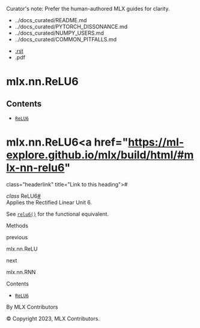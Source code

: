 Curator's note: Prefer the human-authored MLX guides for clarity.
- ../docs_curated/README.md
- ../docs_curated/PYTORCH_DISSONANCE.md
- ../docs_curated/NUMPY_USERS.md
- ../docs_curated/COMMON_PITFALLS.md


<div id="main-content" class="bd-main" role="main">

<div class="sbt-scroll-pixel-helper">

</div>

<div class="bd-content">

<div class="bd-article-container">

<div class="bd-header-article d-print-none">

<div class="header-article-items header-article__inner">

<div class="header-article-items__start">

<div class="header-article-item">

<span class="fa-solid fa-bars"></span>

</div>

</div>

<div class="header-article-items__end">

<div class="header-article-item">

<div class="article-header-buttons">

<a href="https://github.com/ml-explore/mlx"
class="btn btn-sm btn-source-repository-button"
data-bs-placement="bottom" data-bs-toggle="tooltip" target="_blank"
title="Source repository"><span class="btn__icon-container"> <em></em>
</span></a>

<div class="dropdown dropdown-download-buttons">

- <a
  href="https://ml-explore.github.io/mlx/build/html/_sources/python/nn/_autosummary/mlx.nn.ReLU6.rst"
  class="btn btn-sm btn-download-source-button dropdown-item"
  data-bs-placement="left" data-bs-toggle="tooltip" target="_blank"
  title="Download source file"><span class="btn__icon-container">
  <em></em> </span> <span class="btn__text-container">.rst</span></a>
- <span class="btn__icon-container"> </span>
  <span class="btn__text-container">.pdf</span>

</div>

<span class="btn__icon-container"> </span>

<span class="fa-solid fa-list"></span>

</div>

</div>

</div>

</div>

</div>

<div id="jb-print-docs-body" class="onlyprint">

# mlx.nn.ReLU6

<div id="print-main-content">

<div id="jb-print-toc">

<div>

## Contents

</div>

- <a href="https://ml-explore.github.io/mlx/build/html/#mlx.nn.ReLU6"
  class="reference internal nav-link"><span class="pre"><code
  class="docutils literal notranslate">ReLU6</code></span></a>

</div>

</div>

</div>

<div id="searchbox">

</div>

<div id="mlx-nn-relu6" class="section">

# mlx.nn.ReLU6<a href="https://ml-explore.github.io/mlx/build/html/#mlx-nn-relu6"
class="headerlink" title="Link to this heading">#</a>

*<span class="pre">class</span><span class="w"> </span>*<span class="sig-name descname"><span class="pre">ReLU6</span></span><a href="https://ml-explore.github.io/mlx/build/html/#mlx.nn.ReLU6"
class="headerlink" title="Link to this definition">#</a>  
Applies the Rectified Linear Unit 6.

See <a
href="https://ml-explore.github.io/mlx/build/html/python/nn/_autosummary_functions/mlx.nn.relu6.html#mlx.nn.relu6"
class="reference internal" title="mlx.nn.relu6"><span class="pre"><code
class="sourceCode python">relu6()</code></span></a> for the functional
equivalent.

Methods

<div class="pst-scrollable-table-container">

</div>

</div>

<div class="prev-next-area">

<a
href="https://ml-explore.github.io/mlx/build/html/python/nn/_autosummary/mlx.nn.ReLU.html"
class="left-prev" title="previous page"><em></em></a>

<div class="prev-next-info">

previous

mlx.nn.ReLU

</div>

<a
href="https://ml-explore.github.io/mlx/build/html/python/nn/_autosummary/mlx.nn.RNN.html"
class="right-next" title="next page"></a>

<div class="prev-next-info">

next

mlx.nn.RNN

</div>

</div>

</div>

<div class="bd-sidebar-secondary bd-toc">

<div class="sidebar-secondary-items sidebar-secondary__inner">

<div class="sidebar-secondary-item">

<div class="page-toc tocsection onthispage">

Contents

</div>

- <a href="https://ml-explore.github.io/mlx/build/html/#mlx.nn.ReLU6"
  class="reference internal nav-link"><span class="pre"><code
  class="docutils literal notranslate">ReLU6</code></span></a>

</div>

</div>

</div>

</div>

<div class="bd-footer-content__inner container">

<div class="footer-item">

By MLX Contributors

</div>

<div class="footer-item">

© Copyright 2023, MLX Contributors.  

</div>

<div class="footer-item">

</div>

<div class="footer-item">

</div>

</div>

</div>
